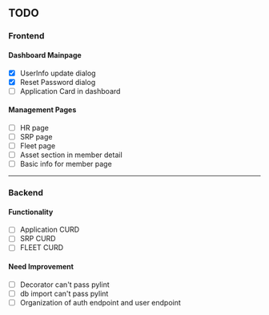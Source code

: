 ## TODO
### Frontend
#### Dashboard Mainpage
- [x] UserInfo update dialog
- [x] Reset Password dialog
- [ ] Application Card in dashboard 
#### Management Pages
- [ ] HR page
- [ ] SRP page
- [ ] Fleet page
- [ ] Asset section in member detail
- [ ] Basic info for member page
----
### Backend
#### Functionality
- [ ] Application CURD
- [ ] SRP CURD
- [ ] FLEET CURD
#### Need Improvement
- [ ] Decorator can't pass pylint
- [ ] db import can't pass pylint
- [ ] Organization of auth endpoint and user endpoint 